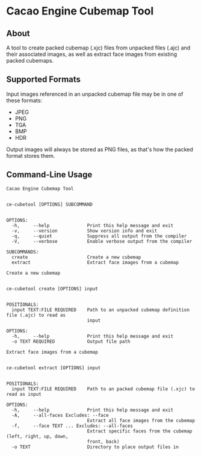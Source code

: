 # Cacao Engine Cubemap Tool

## About
A tool to create packed cubemap (.xjc) files from unpacked files (.ajc) and their associated images, as well as extract face images from existing packed cubemaps.

## Supported Formats
Input images referenced in an unpacked cubemap file may be in one of these formats:
* JPEG
* PNG
* TGA
* BMP
* HDR

Output images will always be stored as PNG files, as that's how the packed format stores them.

## Command-Line Usage
```
Cacao Engine Cubemap Tool 


ce-cubetool [OPTIONS] SUBCOMMAND


OPTIONS:
  -h,     --help              Print this help message and exit 
  -v,     --version           Show version info and exit 
  -q,     --quiet             Suppress all output from the compiler 
  -V,     --verbose           Enable verbose output from the compiler 

SUBCOMMANDS:
  create                      Create a new cubemap 
  extract                     Extract face images from a cubemap
```
```
Create a new cubemap 


ce-cubetool create [OPTIONS] input


POSITIONALS:
  input TEXT:FILE REQUIRED    Path to an unpacked cubemap definition file (.ajc) to read as 
                              input 

OPTIONS:
  -h,     --help              Print this help message and exit 
  -o TEXT REQUIRED            Output file path
```
```
Extract face images from a cubemap 


ce-cubetool extract [OPTIONS] input


POSITIONALS:
  input TEXT:FILE REQUIRED    Path to an packed cubemap file (.xjc) to read as input 

OPTIONS:
  -h,     --help              Print this help message and exit 
  -A,     --all-faces Excludes: --face 
                              Extract all face images from the cubemap 
  -f,     --face TEXT ... Excludes: --all-faces 
                              Extract specific faces from the cubemap (left, right, up, down, 
                              front, back) 
  -o TEXT                     Directory to place output files in
```